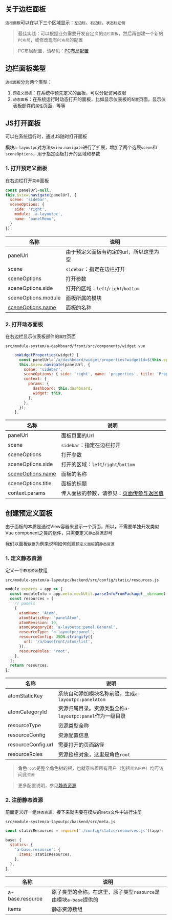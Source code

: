 ## 关于边栏面板

`边栏面板`可以在以下三个区域显示：`左边栏`、`右边栏`、`状态栏左侧`

> 最佳实践：可以根据业务需要开发自定义的`边栏面板`，然后再创建一个新的`PC布局`，或修改现有`PC布局`的配置

> PC布局配置，请参见：[PC布局配置](https://cabloy.com/zh-cn/articles/58e41b674de745fe9edb85232ce658cf.html)

## 边栏面板类型

`边栏面板`分为两个类型：

1. `预定义面板`：在系统中预先定义的面板，可以分配访问权限
2. `动态面板`：在系统运行时动态打开的面板，比如显示仪表板的`配置`页面，显示仪表板部件的`属性`页面，等等

## JS打开面板

可以在系统运行时，通过JS随时打开面板

模块`a-layoutpc`对方法`$view.navigate`进行了扩展，增加了两个选项`scene`和`sceneOptions`，用于指定面板打开的区域和参数

### 1. 打开预定义面板

在右边栏打开`菜单`面板

``` javascript
const panelUrl=null;
this.$view.navigate(panelUrl, { 
  scene: 'sidebar', 
  sceneOptions: {
    side: 'right',
    module: 'a-layoutpc',
    name: 'panelMenu',
  } 
});
```

| 名称 | 说明 |
|----|----|
| panelUrl | 由于预定义面板有约定的url，所以这里为空 |
| scene | `sidebar`：指定在边栏打开 |
| sceneOptions | 打开参数 |
| sceneOptions.side | 打开的区域：`left`/`right`/`bottom` |
| sceneOptions.module | 面板所属的模块 |
| [sceneOptions.name](http://sceneOptions.name) | 面板的名称 |

### 2. 打开动态面板

在右边栏显示仪表板部件的`属性`页面

`src/module-system/a-dashboard/front/src/components/widget.vue`

``` javascript
    onWidgetProperties(widget) {
      const panelUrl=`/a/dashboard/widget/properties?widgetId=${this.options.id}`;
      this.$view.navigate(panelUrl, {
        scene: 'sidebar',
        sceneOptions: { side: 'right', name: 'properties', title: 'Properties' },
        context: {
          params: {
            dashboard: this.dashboard,
            widget: this,
          },
        },
      });
    },
```

| 名称 | 说明 |
|----|----|
| panelUrl | 面板页面的Url |
| scene | `sidebar`：指定在边栏打开 |
| sceneOptions | 打开参数 |
| sceneOptions.side | 打开的区域：`left`/`right`/`bottom` |
| [sceneOptions.name](http://sceneOptions.name) | 面板的名称 |
| sceneOptions.title | 面板的标题 |
| context.params | 传入面板的参数，请参见：[页面传参与返回值](https://cabloy.com/zh-cn/articles/e93b1c46b69a4012aa6987a41b6dd9e7.html) |

## 创建预定义面板

由于面板的本质是通过View容器来显示一个页面，所以，不需要单独开发类似Vue component之类的组件，只需要定义`静态资源`即可

我们以面板`数据`为例来说明如何创建`预定义面板`的`静态资源`

### 1. 定义静态资源

定义一个`静态资源`数组

`src/module-system/a-layoutpc/backend/src/config/static/resources.js`

``` javascript
module.exports = app => {
  const moduleInfo = app.meta.mockUtil.parseInfoFromPackage(__dirname);
  const resources = [
    // panels
    {
      atomName: 'Atom',
      atomStaticKey: 'panelAtom',
      atomRevision: 10,
      atomCategoryId: 'a-layoutpc:panel.General',
      resourceType: 'a-layoutpc:panel',
      resourceConfig: JSON.stringify({
        url: '/a/basefront/atom/list',
      }),
      resourceRoles: 'root',
    },
  ];
  return resources;
};
```

| 名称 | 说明 |
|----|----|
| atomStaticKey | 系统自动添加模块名称前缀，生成`a-layoutpc:panelAtom` |
| atomCategoryId | 资源归属目录。资源类型全称`a-layoutpc:panel`作为一级目录 |
| resourceType | 资源类型全称 |
| resourceConfig | 资源配置信息 |
| resourceConfig.url | 需要打开的页面路径 |
| resourceRoles | 资源授权对象，这里是角色`root` |

> 角色`root`是整个角色树的根，也就意味着所有用户（包括`匿名用户`）均可访问此`资源`

> 更多配置说明，参见[静态资源](https://cabloy.com/zh-cn/articles/resource-static.html)

### 2. 注册静态资源

前面定义好一组`静态资源`，接下来就需要在模块的`meta`文件中进行注册

`src/module-system/a-layoutpc/backend/src/meta.js`

``` javascript
const staticResources = require('./config/static/resources.js')(app);

base: {
  statics: {
    'a-base.resource': {
      items: staticResources,
    },
  },
},
```

| 名称 | 说明 |
|----|----|
| a-base.resource | 原子类型的全称。在这里，原子类型`resource`是由模块`a-base`提供的 |
| items | 静态资源数组 |

